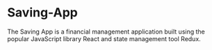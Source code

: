 # Saving-App
The Saving App is a financial management application built using the popular JavaScript library React and state management tool Redux.
